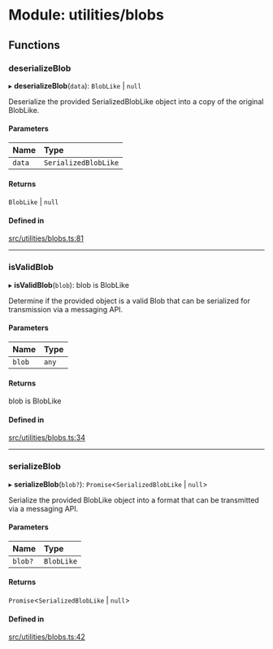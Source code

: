 # Module: utilities/blobs

## Functions

### deserializeBlob

▸ **deserializeBlob**(`data`): `BlobLike` \| ``null``

Deserialize the provided SerializedBlobLike object into a copy of
the original BlobLike.

#### Parameters

| Name | Type |
| :------ | :------ |
| `data` | `SerializedBlobLike` |

#### Returns

`BlobLike` \| ``null``

#### Defined in

[src/utilities/blobs.ts:81](https://github.com/FrankerFaceZ/FrankerFaceZ/blob/master/src/utilities/blobs.ts#L81)

___

### isValidBlob

▸ **isValidBlob**(`blob`): blob is BlobLike

Determine if the provided object is a valid Blob that can be serialized
for transmission via a messaging API.

#### Parameters

| Name | Type |
| :------ | :------ |
| `blob` | `any` |

#### Returns

blob is BlobLike

#### Defined in

[src/utilities/blobs.ts:34](https://github.com/FrankerFaceZ/FrankerFaceZ/blob/master/src/utilities/blobs.ts#L34)

___

### serializeBlob

▸ **serializeBlob**(`blob?`): `Promise`\<`SerializedBlobLike` \| ``null``\>

Serialize the provided BlobLike object into a format that can be
transmitted via a messaging API.

#### Parameters

| Name | Type |
| :------ | :------ |
| `blob?` | `BlobLike` |

#### Returns

`Promise`\<`SerializedBlobLike` \| ``null``\>

#### Defined in

[src/utilities/blobs.ts:42](https://github.com/FrankerFaceZ/FrankerFaceZ/blob/master/src/utilities/blobs.ts#L42)
